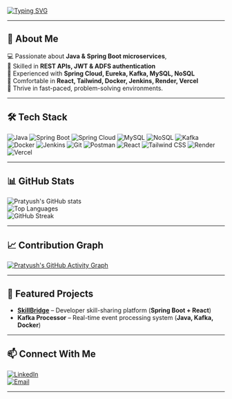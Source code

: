 <!-- Typing Animation -->
[![Typing SVG](https://readme-typing-svg.herokuapp.com?font=Fira+Code&size=22&pause=1000&color=6DB33F&width=650&lines=Hi+there%2C+I'm+Pratyush+%F0%9F%91%8B;Software+Engineer+|+Java+%26+Spring+Boot+Specialist;Building+Scalable+%26+Secure+Microservices;Always+Learning+New+Technologies)](https://git.io/typing-svg)

---

## 🚀 About Me
💻 Passionate about **Java & Spring Boot microservices**,  
🔹 Skilled in **REST APIs, JWT & ADFS authentication**  
🔹 Experienced with **Spring Cloud, Eureka, Kafka, MySQL, NoSQL**  
🔹 Comfortable in **React, Tailwind, Docker, Jenkins, Render, Vercel**  
🔹 Thrive in fast-paced, problem-solving environments.

---

## 🛠️ Tech Stack

![Java](https://img.shields.io/badge/Java-ED8B00?style=for-the-badge&logo=openjdk&logoColor=white)
![Spring Boot](https://img.shields.io/badge/Spring_Boot-6DB33F?style=for-the-badge&logo=springboot&logoColor=white)
![Spring Cloud](https://img.shields.io/badge/Spring_Cloud-6DB33F?style=for-the-badge&logo=spring&logoColor=white)
![MySQL](https://img.shields.io/badge/MySQL-005C84?style=for-the-badge&logo=mysql&logoColor=white)
![NoSQL](https://img.shields.io/badge/NoSQL-BA55D3?style=for-the-badge&logo=mongodb&logoColor=white)
![Kafka](https://img.shields.io/badge/Apache%20Kafka-231F20?style=for-the-badge&logo=apachekafka&logoColor=white)
![Docker](https://img.shields.io/badge/Docker-2496ED?style=for-the-badge&logo=docker&logoColor=white)
![Jenkins](https://img.shields.io/badge/Jenkins-D24939?style=for-the-badge&logo=jenkins&logoColor=white)
![Git](https://img.shields.io/badge/Git-F05032?style=for-the-badge&logo=git&logoColor=white)
![Postman](https://img.shields.io/badge/Postman-FF6C37?style=for-the-badge&logo=postman&logoColor=white)
![React](https://img.shields.io/badge/React-20232A?style=for-the-badge&logo=react&logoColor=61DAFB)
![Tailwind CSS](https://img.shields.io/badge/Tailwind_CSS-38B2AC?style=for-the-badge&logo=tailwindcss&logoColor=white)
![Render](https://img.shields.io/badge/Render-000000?style=for-the-badge&logo=render&logoColor=white)
![Vercel](https://img.shields.io/badge/Vercel-000000?style=for-the-badge&logo=vercel&logoColor=white)

---

## 📊 GitHub Stats

![Pratyush's GitHub stats](https://github-readme-stats.vercel.app/api?username=cooolfool&show_icons=true&theme=tokyonight)  
![Top Languages](https://github-readme-stats.vercel.app/api/top-langs/?username=cooolfool&layout=compact&theme=tokyonight)  
![GitHub Streak](https://streak-stats.demolab.com?user=cooolfool&theme=tokyonight&hide_border=true)  

---

## 📈 Contribution Graph
[![Pratyush's GitHub Activity Graph](https://github-readme-activity-graph.vercel.app/graph?username=cooolfool&theme=tokyo-night)](https://github.com/ashutosh00710/github-readme-activity-graph)

---

## 📌 Featured Projects
- **[SkillBridge](https://github.com/cooolfool/skillbridge)** – Developer skill-sharing platform (**Spring Boot + React**)  
- **Kafka Processor** – Real-time event processing system (**Java, Kafka, Docker**)  

---

## 📫 Connect With Me
[![LinkedIn](https://img.shields.io/badge/LinkedIn-0077B5?style=for-the-badge&logo=linkedin&logoColor=white)]((https://www.linkedin.com/in/pratyush-shandilya/))  
[![Email](https://img.shields.io/badge/Email-D14836?style=for-the-badge&logo=gmail&logoColor=white)](mailto:pratyushshandilya02@gmail.com)

---
